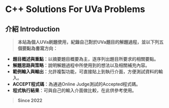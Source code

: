 # C++ Solutions For UVa Problems #

## 介紹  Introduction ##

> **本站為個人UVa刷題使用，紀錄自己對於UVa題目的解題過程，並以下列五個要點為書寫方向：**
* **題目概述與重點**：以摘要題目概要為主，逐序列出題目所要求的相關要點。
* **解題思路與策略**：說明解題過程中所使用到的想法以及相關補充內容。
* **範例輸入與輸出**：允許複製功能，可直接貼上到執行介面，方便測試資料的輸入。
* **ACCEPT程式碼**：為通過Online Judge測試的Accepted程式碼。
* **程式執行結果**：可與自己的輸入介面做比較，在此供參考使用。
> **Since 2022**
